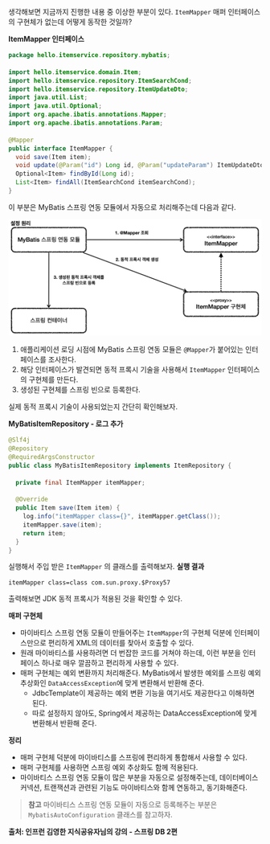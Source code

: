 생각해보면 지금까지 진행한 내용 중 이상한 부분이 있다.
`ItemMapper` 매퍼 인터페이스의 구현체가 없는데 어떻게 동작한 것일까?

**ItemMapper 인터페이스**
```java
package hello.itemservice.repository.mybatis;  
  
import hello.itemservice.domain.Item;  
import hello.itemservice.repository.ItemSearchCond;  
import hello.itemservice.repository.ItemUpdateDto;  
import java.util.List;  
import java.util.Optional;  
import org.apache.ibatis.annotations.Mapper;  
import org.apache.ibatis.annotations.Param;  
  
@Mapper  
public interface ItemMapper {  
  void save(Item item);  
  void update(@Param("id") Long id, @Param("updateParam") ItemUpdateDto updateParam);  
  Optional<Item> findById(Long id);  
  List<Item> findAll(ItemSearchCond itemSearchCond);  
}
```

이 부분은 MyBatis 스프링 연동 모듈에서 자동으로 처리해주는데 다음과 같다.

![](../images/Pasted_image_20250907233446.png)
1. 애플리케이션 로딩 시점에 MyBatis 스프링 연동 모듈은 `@Mapper`가 붙어있는 인터페이스를 조사한다.
2. 해당 인터페이스가 발견되면 동적 프록시 기술을 사용해서 `ItemMapper` 인터페이스의 구현체를 만든다.
3. 생성된 구현체를 스프링 빈으로 등록한다.

실제 동적 프록시 기술이 사용되었는지 간단히 확인해보자.

**MyBatisItemRepository - 로그 추가**
```java
@Slf4j  
@Repository  
@RequiredArgsConstructor  
public class MyBatisItemRepository implements ItemRepository {  
  
  private final ItemMapper itemMapper;  
  
  @Override  
  public Item save(Item item) {  
    log.info("itemMapper class={}", itemMapper.getClass());  
    itemMapper.save(item);  
    return item;  
  }  
}
```

실행해서 주입 받은 `ItemMapper` 의 클래스를 출력해보자.
**실행 결과**
```
itemMapper class=class com.sun.proxy.$Proxy57
```
출력해보면 JDK 동적 프록시가 적용된 것을 확인할 수 있다.

**매퍼 구현체**  
- 마이바티스 스프링 연동 모듈이 만들어주는 `ItemMapper`의 구현체 덕분에 인터페이스만으로 편리하게 XML의 데이터를 찾아서 호출할 수 있다.
- 원래 마이바티스를 사용하려면 더 번잡한 코드를 거쳐야 하는데, 이런 부분을 인터페이스 하나로 매우 깔끔하고 편리하게 사용할 수 있다.
- 매퍼 구현체는 예외 변환까지 처리해준다. MyBatis에서 발생한 예외를 스프링 예외 추상화인 `DataAccessException`에 맞게 변환해서 반환해 준다.
	- JdbcTemplate이 제공하는 예외 변환 기능을 여기서도 제공한다고 이해하면 된다.
	- 따로 설정하지 않아도, Spring에서 제공하는 DataAccessException에 맞게 변환해서 반환해 준다.

**정리**
- 매퍼 구현체 덕분에 마이바티스를 스프링에 편리하게 통합해서 사용할 수 있다.
- 매퍼 구현체를 사용하면 스프링 예외 추상화도 함께 적용된다.
- 마이바티스 스프링 연동 모듈이 많은 부분을 자동으로 설정해주는데, 데이터베이스 커넥션, 트랜잭션과 관련된 기능도 마이바티스와 함께 연동하고, 동기화해준다.

> **참고**
> 마이바티스 스프링 연동 모듈이 자동으로 등록해주는 부분은 `MybatisAutoConfiguration` 클래스를 참고하자.

__출처: 인프런 김영한 지식공유자님의 강의 - 스프링 DB 2편__